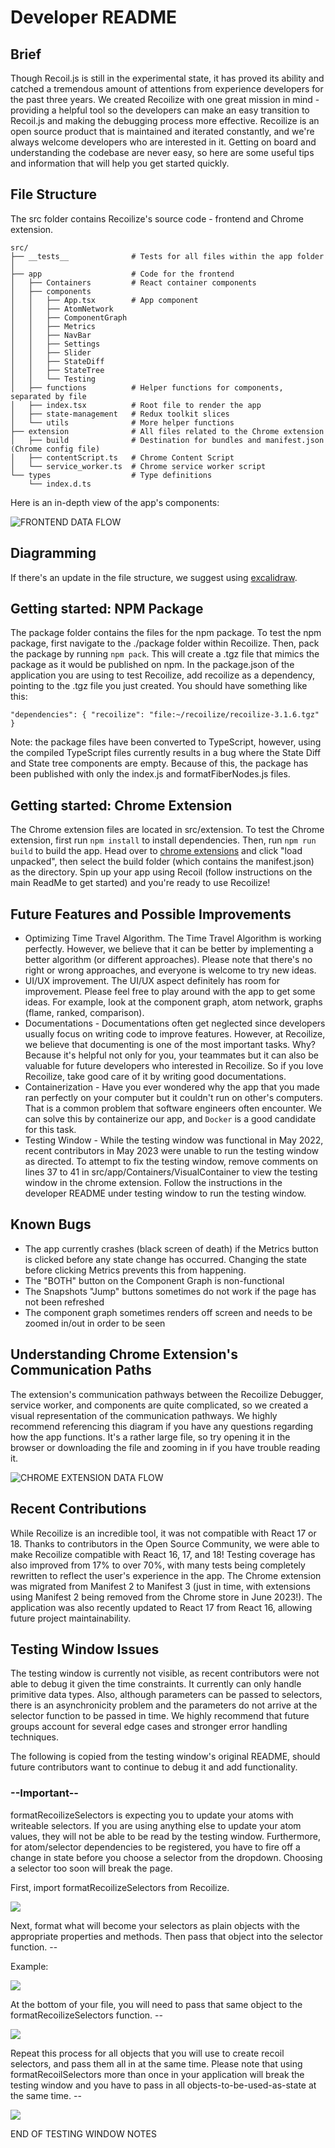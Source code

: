 # Developer README

## Brief

Though Recoil.js is still in the experimental state, it has proved its ability and catched a tremendous amount of attentions from experience developers for the past three years. We created Recoilize with one great mission in mind - providing a helpful tool so the developers can make an easy transition to Recoil.js and making the debugging process more effective. Recoilize is an open source product that is maintained and iterated constantly, and we're always welcome developers who are interested in it. Getting on board and understanding the codebase are never easy, so here are some useful tips and information that will help you get started quickly.

## File Structure

The src folder contains Recoilize's source code - frontend and Chrome extension.

```
src/                        
├── __tests__              # Tests for all files within the app folder 
│                     
├── app                    # Code for the frontend
│   ├── Containers         # React container components
│   ├── components
│   │   ├── App.tsx        # App component
│   │   ├── AtomNetwork
│   │   ├── ComponentGraph
│   │   ├── Metrics
│   │   ├── NavBar
│   │   ├── Settings
│   │   ├── Slider
│   │   ├── StateDiff
│   │   ├── StateTree
│   │   └── Testing
│   ├── functions          # Helper functions for components, separated by file
│   ├── index.tsx          # Root file to render the app
│   ├── state-management   # Redux toolkit slices
│   └── utils              # More helper functions
├── extension              # All files related to the Chrome extension
│   ├── build              # Destination for bundles and manifest.json (Chrome config file)
│   ├── contentScript.ts   # Chrome Content Script
│   └── service_worker.ts  # Chrome service worker script
└── types                  # Type definitions
    └── index.d.ts
```


Here is an in-depth view of the app's components:

![FRONTEND DATA FLOW](../assets/Diagram.png)

## Diagramming

If there's an update in the file structure, we suggest using [excalidraw](https://excalidraw.com/).

## Getting started: NPM Package

The package folder contains the files for the npm package. To test the npm package, first navigate to the ./package folder within Recoilize. Then, pack the package by running `npm pack`. This will create a .tgz file that mimics the package as it would be published on npm. In the package.json of the application you are using to test Recoilize, add recoilize as a dependency, pointing to the .tgz file you just created. You should have something like this: 

`"dependencies": {
  "recoilize": "file:~/recoilize/recoilize-3.1.6.tgz"
}`

Note: the package files have been converted to TypeScript, however, using the compiled TypeScript files currently results in a bug where the State Diff and State tree components are empty. Because of this, the package has been published with only the index.js and formatFiberNodes.js files.

## Getting started: Chrome Extension

The Chrome extension files are located in src/extension. To test the Chrome extension, first run `npm install` to install dependencies. Then, run `npm run build` to build the app. Head over to [chrome extensions](chrome://extensions/) and click "load unpacked", then select the build folder (which contains the manifest.json) as the directory. Spin up your app using Recoil (follow instructions on the main ReadMe to get started) and you're ready to use Recoilize!

## Future Features and Possible Improvements

- Optimizing Time Travel Algorithm. The Time Travel Algorithm is working perfectly. However, we believe that it can be better by implementing a better algorithm (or different approaches). Please note that there's no right or wrong approaches, and everyone is welcome to try new ideas.
- UI/UX improvement. The UI/UX aspect definitely has room for improvement. Please feel free to play around with the app to get some ideas. For example, look at the component graph, atom network, graphs (flame, ranked, comparison).
- Documentations - Documentations often get neglected since developers usually focus on writing code to improve features. However, at Recoilize, we believe that documenting is one of the most important tasks. Why? Because it's helpful not only for you, your teammates but it can also be valuable for future developers who interested in Recoilize. So if you love Recoilize, take good care of it by writing good documentations.
- Containerization - Have you ever wondered why the app that you made ran perfectly on your computer but it couldn't run on other's computers. That is a common problem that software engineers often encounter. We can solve this by containerize our app, and `Docker` is a good candidate for this task.
- Testing Window - While the testing window was functional in May 2022, recent contributors in May 2023 were unable to run the testing window as directed. To attempt to fix the testing window, remove comments on lines 37 to 41 in src/app/Containers/VisualContainer to view the testing window in the chrome extension. Follow the instructions in the developer README under testing window to run the testing window.

## Known Bugs

- The app currently crashes (black screen of death) if the Metrics button is clicked before any state change has occurred. Changing the state before clicking Metrics prevents this from happening.
- The "BOTH" button on the Component Graph is non-functional
- The Snapshots "Jump" buttons sometimes do not work if the page has not been refreshed
- The component graph sometimes renders off screen and needs to be zoomed in/out in order to be seen

## Understanding Chrome Extension's Communication Paths

The extension's communication pathways between the Recoilize Debugger, service worker, and components are quite complicated, so we created a visual representation of the communication pathways. We highly recommend referencing this diagram if you have any questions regarding how the app functions. It's a rather large file, so try opening it in the browser or downloading the file and zooming in if you have trouble reading it. 

![CHROME EXTENSION DATA FLOW](../assets/message-passing_PNG.png)

## Recent Contributions

While Recoilize is an incredible tool, it was not compatible with React 17 or 18. Thanks to contributors in the Open Source Community, we were able to make Recoilize compatible with React 16, 17, and 18! Testing coverage has also improved from 17% to over 70%, with many tests being completely rewritten to reflect the user's experience in the app. The Chrome extension was migrated from Manifest 2 to Manifest 3 (just in time, with extensions using Manifest 2 being removed from the Chrome store in June 2023!). The application was also recently updated to React 17 from React 16, allowing future project maintainability.

## Testing Window Issues

The testing window is currently not visible, as recent contributors were not able to debug it given the time constraints. It currently can only handle primitive data types. Also, although parameters can be passed to selectors, there is an asynchronicity problem and the parameters do not arrive at the selector function to be passed in time. We highly recommend that future groups account for several edge cases and stronger error handling techniques.

The following is copied from the testing window's original README, should future contributors want to continue to debug it and add functionality.

### --Important-- <br>
<p>formatRecoilizeSelectors is expecting you to update your atoms with writeable selectors. If you are using anything else to update your atom values, they will not be able to be read by the testing window. Furthermore, for atom/selector dependencies to be registered, you have to fire off a change in state before you choose a selector from the dropdown. Choosing a selector too soon will break the page.</p>

<p>First, import formatRecoilizeSelectors from Recoilize.</p>

<div>
<img src='../src/extension/build/assets/Import-formatRecoilizeSelectors.png' width=auto height=auto/>
</div>

<p>Next, format what will become your selectors as plain objects with the appropriate properties and methods. Then pass that object into the selector function. --</p>

Example:
<div>
<img src='../src/extension/build/assets/create-object-to-pass-into-selector-function.png' width=auto height=auto/>
</div>

<p>At the bottom of your file, you will need to pass that same object to the formatRecoilizeSelectors function. --</p>

<div>
<img src='../src/extension/build/assets/ex1.-pass-selector-objects-into-formatRecoilizeSelectors.png' width=auto height=auto/>
</div>

<p>Repeat this process for all objects that you will use to create recoil selectors, and pass them all in at the same time. Please note that using formatRecoilSelectors more than once in your application will break the testing window and you have to pass in all objects-to-be-used-as-state at the same time. --</p>

<div>
<img src='../src/extension/build/assets/ex2.-pass-selector-objects-into-formatRecoilizeSelectors.png' width=auto height=auto/>
</div>

END OF TESTING WINDOW NOTES